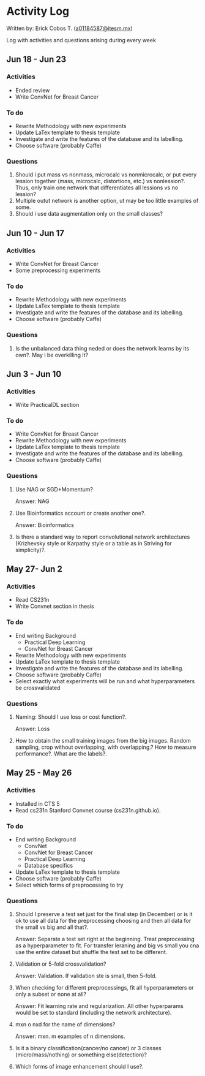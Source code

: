 # Activity Log
Written by: Erick Cobos T. (a01184587@itesm.mx)

Log with activities and questions arising during every week

## Jun 18 - Jun 23
### Activities
* Ended review
* Write ConvNet for Breast Cancer

### To do
* Rewrite Methodology with new experiments
* Update LaTex template to thesis template
* Investigate and write the features of the database and its labelling.
* Choose software (probably Caffe)

### Questions
1. Should i put mass vs nonmass, microcalc vs nonmicrocalc, or put every lession together (mass, microcalc, distortions, etc.) vs nonlession?. Thus, only train one network that differentiates all lessions vs no lession?
2. Multiple outut network is another option, ut may be too little examples of some.
3. Should i use data augmentation only on the small classes?


## Jun 10 - Jun 17
### Activities
* Write ConvNet for Breast Cancer
* Some preprocessing experiments

### To do
* Rewrite Methodology with new experiments
* Update LaTex template to thesis template
* Investigate and write the features of the database and its labelling.
* Choose software (probably Caffe)

### Questions
1. Is the unbalanced data thing neded or does the network learns by its own?. May i be overkilling it? 

## Jun 3 - Jun 10
### Activities
* Write PracticalDL section

### To do
* Write ConvNet for Breast Cancer
* Rewrite Methodology with new experiments
* Update LaTex template to thesis template
* Investigate and write the features of the database and its labelling.
* Choose software (probably Caffe)

### Questions
1. Use NAG or SGD+Momentum?
	
	Answer: NAG
2. Use Bioinformatics account or create another one?.
	
	Answer: Bioinformatics
3. Is there a standard way to report convolutional network architectures (Krizhevsky style or Karpathy style or a table as in Striving for simplicity)?.

## May 27- Jun 2
### Activities
* Read CS231n
* Write Convnet section in thesis

### To do
* End writing Background
	* Practical Deep Learning
	* ConvNet for Breast Cancer
* Rewrite Methodology with new experiments
* Update LaTex template to thesis template
* Investigate and write the features of the database and its labelling.
* Choose software (probably Caffe)
* Select exactly what experiments will be run and what hyperparameters be crossvalidated

### Questions
1. Naming: Should I use loss or cost function?.

	Answer: Loss
2. How to obtain the small training images from the big images. Random sampling, crop without overlapping, with overlapping.? How to measure performance?. What are the labels?.



## May 25 - May 26
### Activities
* Installed in CTS 5
* Read cs231n Stanford Convnet course (cs231n.github.io).

### To do
* End writing Background
	* ConvNet
	* ConvNet for Breast Cancer
	* Practical Deep Learning
	* Database specifics
* Update LaTex template to thesis template
* Choose software (probably Caffe)
* Select which forms of preprocessing to try

### Questions
1. Should I preserve a test set just for the final step (in December) or is it ok to use all data for the preprocessing choosing and then all data for the small vs big and all that?. 

	Answer: Separate a test set right at the beginning. Treat preprocessing as a hyperparameter to fit. For transfer leraning and big vs small you cna use the entire dataset but shuffle the test set to be different. 

2. Validation or 5-fold crossvalidation?

	Answer: Validation. If validation ste is small, then 5-fold.

3. When checking for different preprocessings, fit all hyperparameters or only a subset or none at all?

	Answer:	Fit learning rate and regularization. All other hyperparams would be set to standard (including the network architecture). 

4. mxn o nxd for the name of dimensions?
	
	Answer: mxn. m examples of n dimensions.

5. Is it a binary classification(cancer/no cancer) or 3 classes (micro/mass/nothing) or something else(detection)?
6. Which forms of image enhancement should I use?. 
